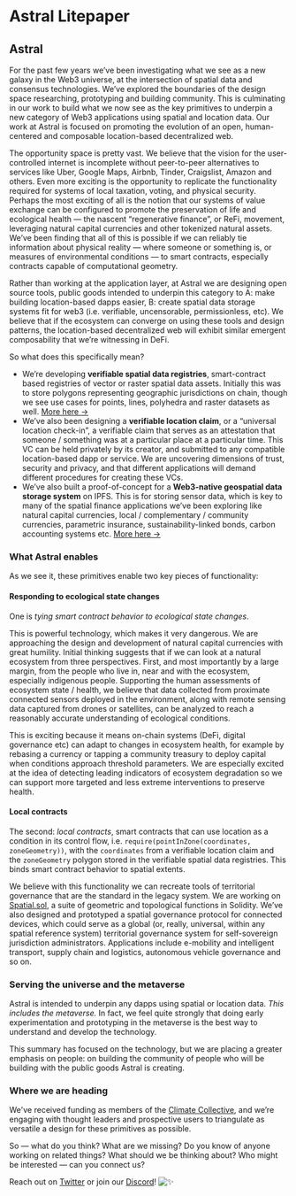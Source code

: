 # Astral Litepaper

## Astral <a href="#astral" id="astral"></a>

For the past few years we’ve been investigating what we see as a new galaxy in the Web3 universe, at the intersection of spatial data and consensus technologies. We’ve explored the boundaries of the design space researching, prototyping and building community. This is culminating in our work to build what we now see as the key primitives to underpin a new category of Web3 applications using spatial and location data. Our work at Astral is focused on promoting the evolution of an open, human-centered and composable location-based decentralized web.

The opportunity space is pretty vast. We believe that the vision for the user-controlled internet is incomplete without peer-to-peer alternatives to services like Uber, Google Maps, Airbnb, Tinder, Craigslist, Amazon and others. Even more exciting is the opportunity to replicate the functionality required for systems of local taxation, voting, and physical security. Perhaps the most exciting of all is the notion that our systems of value exchange can be configured to promote the preservation of life and ecological health — the nascent “regenerative finance”, or ReFi, movement, leveraging natural capital currencies and other tokenized natural assets. We’ve been finding that all of this is possible if we can reliably tie information about physical reality — where someone or something is, or measures of environmental conditions — to smart contracts, especially contracts capable of computational geometry.

Rather than working at the application layer, at Astral we are designing open source tools, public goods intended to underpin this category to A: make building location-based dapps easier, B: create spatial data storage systems fit for web3 (i.e. verifiable, uncensorable, permissionless, etc). We believe that if the ecosystem can converge on using these tools and design patterns, the location-based decentralized web will exhibit similar emergent composability that we’re witnessing in DeFi.

So what does this specifically mean?

* We’re developing **verifiable spatial data registries**, smart-contract based registries of vector or raster spatial data assets. Initially this was to store polygons representing geographic jurisdictions on chain, though we see use cases for points, lines, polyhedra and raster datasets as well. [More here →](https://ethereum-magicians.org/t/verifiable-spatial-data-registries/6688)
* We’ve also been designing a **verifiable location claim**, or a “universal location check-in”, a verifiable claim that serves as an attestation that someone / something was at a particular place at a particular time. This VC can be held privately by its creator, and submitted to any compatible location-based dapp or service. We are uncovering dimensions of trust, security and privacy, and that different applications will demand different procedures for creating these VCs.
* We’ve also built a proof-of-concept for a **Web3-native geospatial data storage system** on IPFS. This is for storing sensor data, which is key to many of the spatial finance applications we’ve been exploring like natural capital currencies, local / complementary / community currencies, parametric insurance, sustainability-linked bonds, carbon accounting systems etc. [More here →](https://docs.astral.global/develop/ipld-and-geotiffs)

### What Astral enables <a href="#what-astral-enables" id="what-astral-enables"></a>

As we see it, these primitives enable two key pieces of functionality:

#### Responding to ecological state changes <a href="#responding-to-ecological-state-changes" id="responding-to-ecological-state-changes"></a>

One is _tying smart contract behavior to ecological state changes_.

This is powerful technology, which makes it very dangerous. We are approaching the design and development of natural capital currencies with great humility. Initial thinking suggests that if we can look at a natural ecosystem from three perspectives. First, and most importantly by a large margin, from the people who live in, near and with the ecosystem, especially indigenous people. Supporting the human assessments of ecosystem state / health, we believe that data collected from proximate connected sensors deployed in the environment, along with remote sensing data captured from drones or satellites, can be analyzed to reach a reasonably accurate understanding of ecological conditions.

This is exciting because it means on-chain systems (DeFi, digital governance etc) can adapt to changes in ecosystem health, for example by rebasing a currency or tapping a community treasury to deploy capital when conditions approach threshold parameters. We are especially excited at the idea of detecting leading indicators of ecosystem degradation so we can support more targeted and less extreme interventions to preserve health.

#### Local contracts <a href="#local-contracts" id="local-contracts"></a>

The second: _local contracts_, smart contracts that can use location as a condition in its control flow, i.e. `require(pointInZone(coordinates, zoneGeometry))`, with the `coordinates` from a verifiable location claim and the `zoneGeometry` polygon stored in the verifiable spatial data registries. This binds smart contract behavior to spatial extents.

We believe with this functionality we can recreate tools of territorial governance that are the standard in the legacy system. We are working on [Spatial.sol](https://github.com/astralprotocol/spatial-sol), a suite of geometric and topological functions in Solidity. We’ve also designed and prototyped a spatial governance protocol for connected devices, which could serve as a global (or, really, universal, within any spatial reference system) territorial governance system for self-sovereign jurisdiction administrators. Applications include e-mobility and intelligent transport, supply chain and logistics, autonomous vehicle governance and so on.

### Serving the universe and the metaverse <a href="#serving-the-universe-and-the-metaverse" id="serving-the-universe-and-the-metaverse"></a>

Astral is intended to underpin any dapps using spatial or location data. _This includes the metaverse._ In fact, we feel quite strongly that doing early experimentation and prototyping in the metaverse is the best way to understand and develop the technology.

This summary has focused on the technology, but we are placing a greater emphasis on people: on building the community of people who will be building with the public goods Astral is creating.

### Where we are heading <a href="#where-we-are-heading" id="where-we-are-heading"></a>

We've received funding as members of the [Climate Collective](https://climatecollective.org), and we’re engaging with thought leaders and prospective users to triangulate as versatile a design for these primitives as possible.

So — what do you think? What are we missing? Do you know of anyone working on related things? What should we be thinking about? Who might be interested — can you connect us?

Reach out on [Twitter](https://twitter.com/AstralProtocol) or join our [Discord](https://discord.gg/4WPyYvRtzQ)! ![:sparkles:](https://assets.hackmd.io/build/emojify.js/dist/images/basic/sparkles.png)
